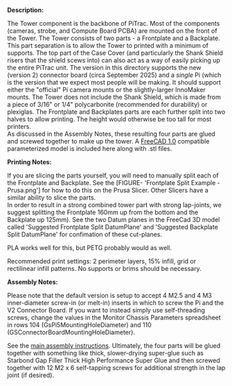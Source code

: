﻿**Description:**

The Tower component is the backbone of PiTrac.  Most of the components (cameras, strobe, and Compute Board PCBA) are mounted on the front of the Tower. The Tower consists of two parts - a Frontplate and a Backplate.  This part separation is to allow the Tower to printed with a minimum of supports.  The top part of the Case Cover (and particularly the Shank Shield risers that the shield scews into) can also act as a way of easily picking up the entire PiTrac unit.
The version in this directory supports the new (version 2) connector board (circa September 2025) and a *single* Pi (which is the version that we expect most people will be making.  It should support either the "official" Pi camera mounts or the slightly-larger InnoMaker mounts.
The Tower does not include the Shank Shield, which is made from a piece of 3/16" or 1/4" polycarbonite (recommended for durability) or plexiglas.
The Frontplate and Backplates parts are each further split into two halves to allow printing.  The height would otherwise be too tall for most printers.  
As discussed in the Assembly Notes, these resulting four parts are glued and screwed together to make up the tower.
A [FreeCAD 1.0](https://www.freecad.org/downloads.php) compatible parameterized model is included here along with .stl files.

**Printing Notes:**

If you are slicing the parts yourself, you will need to manually split each of the Frontplate and Backplate.  See the [FIGURE- 'Frontplate Split Example - Prusa.png'] for how to do this on the Prusa Slicer.  Other Slicers have a similar ability to slice the parts.  
In order to result in a strong combined tower part with strong lap-joints, we suggest splitting the Frontplate 160mm up from the bottom and the Backplate up 125mm).  See the two Datum planes in the FreeCad 3D model called 'Suggested Frontplate Split DatumPlane' and 'Suggested Backplate Split DatumPlane' for confimation of these cut-planes.

PLA works well for this, but PETG probably would as well. 

Recommended print settings: 2 perimeter layers, 15% infill, grid or rectilinear infill patterns.  No supports or brims should be necessary.

**Assembly Notes:**

Please note that the default version is setup to accept 4 M2.5 and 4 M3 inner-diameter screw-in (or melt-in) inserts in which to screw the Pi and the V2 Connector Board.  If you want to instead simply use self-threading screws, change the values in the Monitor Chassis Parameters spreadsheet in rows 104 (GsPi5MountingHoleDiameter) and 110 (GSConnectorBoardMountingHoleDiameter).

See the [main assembly instructions](https://pitraclm.github.io/PiTrac/hardware/assembly-guide.html).
Ultimately, the four parts will be glued together with something like thick, slower-drying super-glue such as Starbond Gap Filler Thick High Performance Super Glue and then screwed together with 
12 M2 x 6 self-tapping screws for additional strength in the lap joint (if desired).

